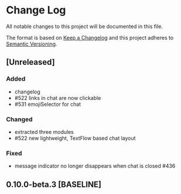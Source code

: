 # Change Log
All notable changes to this project will be documented in this file.

The format is based on [Keep a Changelog](http://keepachangelog.com/)
and this project adheres to [Semantic Versioning](http://semver.org/).

## [Unreleased]
### Added
- changelog
- #522 links in chat are now clickable
- #531 emojiSelector for chat

### Changed
- extracted three modules
- #522 new lightweight, TextFlow based chat layout

### Fixed
- message indicator no longer disappears when chat is closed #436

## 0.10.0-beta.3 [BASELINE]

